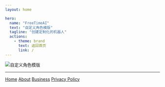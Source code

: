 ```yaml
---
layout: home

hero:
  name: "FreeTimeAI"
  text: "自定义角色模版"
  tagline: "创建定制化的机器人"
  actions:
    - theme: brand
      text: 返回首页
      link: /
---
```

![自定义角色模版](https://pic.musictops.eu.org/2024/11/c22249aeaab47076f3e6b92c79b3b9cc.png)

---

<footer>
  <div class="footer-content">
    <nav>
      <a href="/">Home</a>
      <a href="/about">About</a>
      <a href="/business">Business</a>
      <a href="/privacy-policy">Privacy Policy</a>
    </nav>
  </div>
</footer> 